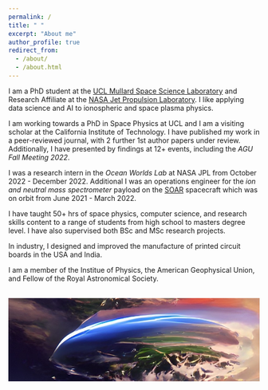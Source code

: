 ```yaml
---
permalink: /
title: " "
excerpt: "About me"
author_profile: true
redirect_from: 
  - /about/
  - /about.html
---
```

I am a PhD student at the [UCL Mullard Space Science Laboratory](https://www.ucl.ac.uk/mssl) and Research Affiliate at the [NASA Jet Propulsion Laboratory](https://www.jpl.nasa.gov/). I like applying data science and AI to ionospheric and space plasma physics. 

I am working towards a PhD in Space Physics at UCL and I am a visiting scholar at the California Institute of Technology. I have published my work in a peer-reviewed journal, with 2 further 1st author papers under review. Additionally, I have presented by findings at 12+ events, including the _AGU Fall Meeting 2022_. 

I was a research intern in the _Ocean Worlds Lab_ at NASA JPL from October 2022 - December 2022. Additional I was an operations engineer for the _ion and neutral mass spectrometer_ payload on the [SOAR](https://discoverer.space/soar-satellite-for-orbital-aerodynamics-research/) spacecraft which was on orbit from June 2021 - March 2022. 

I have taught 50+ hrs of space physics, computer science, and research skills content to a range of students from high school to masters degree level. I have also supervised both BSc and MSc research projects. 

In industry, I designed and improved the manufacture of printed circuit boards in the USA and India.

I am a member of the Institue of Physics, the American Geophysical Union, and Fellow of the Royal Astronomical Society.

![]() <img src="/images/IMG_Main.JPG"  width="900">
